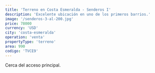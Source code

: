 ```yaml
---
title: 'Terreno en Costa Esmeralda - Senderos I'
description: 'Excelente ubicación en uno de los primeros barrios.'
image: '/senderos-3-al-200.jpg'
price: 78000
currency: 'USD'
city: 'costa-esmeralda'
operation: 'venta'
propertyType: 'terreno'
area: 990
codigo: 'TVCE9'
---
```


Cerca del acceso principal.
